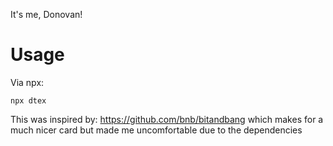 It's me, Donovan!

# Usage
Via npx:
```
npx dtex
```

This was inspired by: https://github.com/bnb/bitandbang
which makes for a much nicer card but made me uncomfortable due to the dependencies